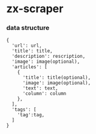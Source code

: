 zx-scraper
======================

### data structure

```
{
  'url': url,
  'title': title,
  'description': rescription,
  'image': image(optional),
  'articles': [
    {
      'title': title(optional),
      'image': image(optional),
      'text': text,
      'column': column
    },
  ],
  'tags': [
    'tag':tag,
  ]
}